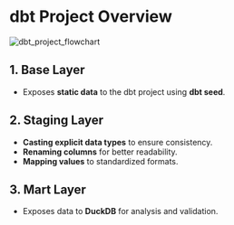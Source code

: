 # dbt Project Overview
![dbt_project_flowchart](https://github.com/user-attachments/assets/ffb5ffc9-86b7-4dba-bd26-d94f25c08944)


## 1. Base Layer
- Exposes **static data** to the dbt project using **dbt seed**.

## 2. Staging Layer
- **Casting explicit data types** to ensure consistency.
- **Renaming columns** for better readability.
- **Mapping values** to standardized formats.

## 3. Mart Layer
- Exposes data to **DuckDB** for analysis and validation.
